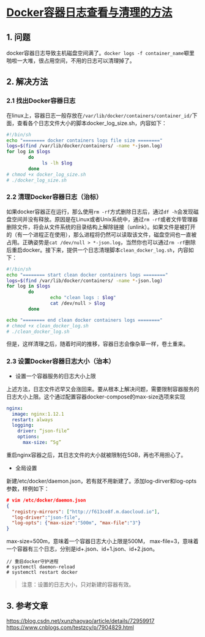 # [Docker容器日志查看与清理的方法](http://www.west.cn/docs/51325.html)

## 1. 问题

docker容器日志导致主机磁盘空间满了。`docker logs -f container_name`噼里啪啦一大堆，很占用空间，不用的日志可以清理掉了。 

## 2. 解决方法

### 2.1 找出Docker容器日志

在linux上，容器日志一般存放在`/var/lib/docker/containers/container_id/`下面，查看各个日志文件大小的脚本docker_log_size.sh，内容如下：

```bash
#!/bin/sh
echo "======== docker containers logs file size ========"  
logs=$(find /var/lib/docker/containers/ -name *-json.log)  
for log in $logs  
        do  
             ls -lh $log   
        done  
# chmod +x docker_log_size.sh
# ./docker_log_size.sh
```



### 2.2 清理Docker容器日志（治标）

如果docker容器正在运行，那么使用`rm -rf`方式删除日志后，通过`df -h`会发现磁盘空间并没有释放。原因是在Linux或者Unix系统中，通过`rm -rf`或者文件管理器删除文件，将会从文件系统的目录结构上解除链接（unlink）。如果文件是被打开的（有一个进程正在使用），那么进程将仍然可以读取该文件，磁盘空间也一直被占用。正确姿势是`cat /dev/null > *-json.log`，当然你也可以通过`rm -rf`删除后重启docker。接下来，提供一个日志清理脚本`clean_docker_log.sh`，内容如下：

```bash
#!/bin/sh 
echo "======== start clean docker containers logs ========"  
logs=$(find /var/lib/docker/containers/ -name *-json.log)  
for log in $logs  
        do  
                echo "clean logs : $log"  
                cat /dev/null > $log  
        done  

echo "======== end clean docker containers logs ========"  
# chmod +x clean_docker_log.sh
# ./clean_docker_log.sh
```

但是，这样清理之后，随着时间的推移，容器日志会像杂草一样，卷土重来。

### 2.3 设置Docker容器日志大小（治本）

- 设置一个容器服务的日志大小上限

上述方法，日志文件迟早又会涨回来。要从根本上解决问题，需要限制容器服务的日志大小上限。这个通过配置容器docker-compose的max-size选项来实现

```yaml
nginx: 
  image: nginx:1.12.1 
  restart: always 
  logging: 
    driver: “json-file” 
    options: 
      max-size: “5g” 
```

重启nginx容器之后，其日志文件的大小就被限制在5GB，再也不用担心了。

- 全局设置

新建/etc/docker/daemon.json，若有就不用新建了。添加log-dirver和log-opts参数，样例如下：

```json
# vim /etc/docker/daemon.json
{
  "registry-mirrors": ["http://f613ce8f.m.daocloud.io"],
  "log-driver":"json-file",
  "log-opts": {"max-size":"500m", "max-file":"3"}
}
```

max-size=500m，意味着一个容器日志大小上限是500M， 
max-file=3，意味着一个容器有三个日志，分别是id+.json、id+1.json、id+2.json。

```
// 重启docker守护进程
# systemctl daemon-reload
# systemctl restart docker
```

> 注意：设置的日志大小，只对新建的容器有效。  

## 3. 参考文章

https://blog.csdn.net/xunzhaoyao/article/details/72959917 
https://www.cnblogs.com/testzcy/p/7904829.html